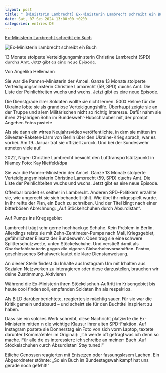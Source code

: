 ```yaml
---
layout: post
title: " [Ministerin Lambrecht] Ex-Ministerin Lambrecht schreibt ein Buch"
date: Sat, 07 Sep 2024 13:00:00 +0200
categories: entries DE
---
```

[Ex-Ministerin Lambrecht schreibt ein Buch](https://www.bz-berlin.de/deutschland/lambrecht-ministerin-buch)

![Ex-Ministerin Lambrecht schreibt ein Buch](https://image.bz-berlin.de/data/uploads/2024/09/bu07lambrecht_3.jpg)

13 Monate stolperte Verteidigungsministerin Christine Lambrecht (SPD) durchs Amt. Jetzt gibt es eine neue Episode.

Von Angelika Hellemann

Sie war die Pannen-Ministerin der Ampel. Ganze 13 Monate stolperte Verteidigungsministerin Christine Lambrecht (59, SPD) durchs Amt. Die Liste der Peinlichkeiten wuchs und wuchs. Jetzt gibt es eine neue Episode.

Die Dienstgrade ihrer Soldaten wollte sie nicht lernen. 5000 Helme für die Ukraine lobte sie als grandiose Verteidigungshilfe. Überhaupt zeigte sie an der Truppe und allem Militärischen nicht so richtig Interesse. Dafür nahm sie ihren 21-jährigen Sohn im Bundeswehr-Hubschrauber mit, der prompt Angeber-Fotos postete

Als sie dann ein wirres Neujahrsvideo veröffentlichte, in dem sie mitten im Silvester-Raketen-Lärm von Berlin über den Ukraine-Krieg sprach, war es vorbei. Am 19. Januar trat sie offiziell zurück. Und bei der Bundeswehr atmeten viele auf.

2022, Niger: Christine Lambrecht besucht den Lufttransportstützpunkt in Niamey Foto: Kay Nietfeld/dpa

Sie war die Pannen-Ministerin der Ampel. Ganze 13 Monate stolperte Verteidigungsministerin Christine Lambrecht (59, SPD) durchs Amt. Die Liste der Peinlichkeiten wuchs und wuchs. Jetzt gibt es eine neue Episode.

Offenbar brodelt es seither in Lambrecht. Anderen SPD-Politikern erzählte sie, wie ungerecht sie sich behandelt fühlt. Wie übel ihr mitgespielt wurde. In ihr reifte der Plan, ein Buch zu schreiben. Und der Titel klingt nach einer bitterbösen Abrechnung: „Auf Stöckelschuhen durch Absurdistan“.

Auf Pumps ins Kriegsgebiet

Lambrecht trägt sehr gerne hochhackige Schuhe. Kein Problem in Berlin. Allerdings reiste sie mit Zehn-Zentimeter-Pumps nach Mali, Kriegsgebiet, gefährlichster Einsatz der Bundeswehr. Oben trug sie eine schwere Splitterschutzweste, unten Stöckelschuhe. Und verstieß damit als Oberbefehlshaberin gegen die eigenen Sicherheitsvorschriften. Festes, geschlossenes Schuhwerk lautet die klare Dienstanweisung.

An dieser Stelle findest du Inhalte aus Instagram Um mit Inhalten aus Sozialen Netzwerken zu interagieren oder diese darzustellen, brauchen wir deine Zustimmung. Aktivieren

Während die Ex-Ministerin ihren Stöckelschuh-Auftritt im Krisengebiet bis heute cool finden soll, empfanden Soldaten ihn als respektlos.

Als BILD darüber berichtete, reagierte sie mächtig sauer. Für sie war die Kritik gemein und absurd – und scheint sie für den Buchtitel inspiriert zu haben.

Dass sie ein solches Werk schreibt, diese Nachricht platzierte die Ex-Ministerin mitten in die wichtige Klausur ihrer alten SPD-Fraktion. Auf Instagram postete sie Donnerstag ein Foto von sich vorm Laptop, textete darunter (Kommafehler im Original): „Ich werde oft gefragt was ich denn so mache. Für alle die es interessiert: ich schreibe an meinem Buch ,Auf Stöckelschuhen durch Absurdistan‘ Stay tuned!“

Etliche Genossen reagierten mit Entsetzen oder fassungslosem Lachen. Ein Abgeordneter stöhnte: „So ein Buch im Bundestagswahlkampf hat uns gerade noch gefehlt!“

